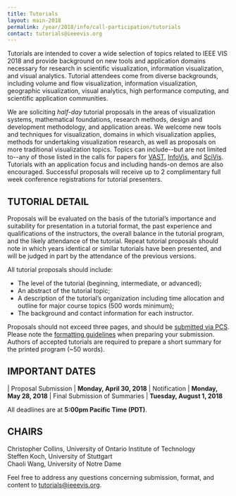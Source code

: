 ```yaml
---
title: Tutorials
layout: main-2018
permalink: /year/2018/info/call-participation/tutorials
contact: tutorials@ieeevis.org
---
```


Tutorials are intended to cover a wide selection of topics related to IEEE VIS 2018 and provide background on new tools and application 
domains necessary for research in scientific visualization, information visualization, and visual analytics. Tutorial attendees come from 
diverse backgrounds, including volume and flow visualization, information visualization, geographic visualization, visual analytics, 
high performance computing, and scientific application communities.

We are soliciting *half-day* tutorial proposals in the areas of visualization systems, mathematical foundations, research methods, 
design and development methodology, and application areas. We welcome new tools and techniques for visualization, domains in which 
visualization applies, methods for undertaking visualization research, as well as proposals on more traditional visualization topics. 
Topics can include--but are not limited to--any of those listed in the calls for papers for 
[VAST](/year/2018/info/call-participation/vast-paper-types), 
[InfoVis](/year/2018/info/call-participation/infovis-paper-types), and 
[SciVis](/year/2018/info/call-participation/scivis-paper-types). 
Tutorials with an application focus and including hands-on demos are also encouraged.
Successful proposals will receive up to 2 complimentary full week conference registrations for tutorial presenters.

## TUTORIAL DETAIL

Proposals will be evaluated on the basis of the tutorial’s importance and suitability for presentation in a tutorial format, 
the past experience and qualifications of the instructors, the overall balance in the tutorial program, and the likely attendance 
of the tutorial. Repeat tutorial proposals should note in which years identical or similar tutorials have been presented, 
and will be judged in part by the attendance of the previous versions.

All tutorial proposals should include:

* The level of the tutorial (beginning, intermediate, or advanced);
* An abstract of the tutorial topic;
* A description of the tutorial’s organization including time allocation and outline for major course topics (500 words minimum);
* The background and contact information for each instructor.

Proposals should not exceed three pages, and should be [submitted via PCS](http://new.precisionconference.com/vgtc/). 
Please note the [formatting guidelines](http://junctionpublishing.org/vgtc/Tasks/camera.html) when preparing your submission. 
Authors of accepted tutorials are required to prepare a short summary for the printed program (~50 words).

## IMPORTANT DATES

| Proposal Submission               | **Monday, April 30, 2018**
| Notification                      | **Monday, May 28, 2018**
| Final Submission of Summaries       | **Tuesday, August 1, 2018**

All deadlines are at **5:00pm Pacific Time (PDT)**.

## CHAIRS

Christopher Collins, University of Ontario Institute of Technology  
Steffen Koch, University of Stuttgart  
Chaoli Wang, University of Notre Dame

Feel free to address any questions concerning submission, format, and content to [tutorials@ieeevis.org](mailto:tutorials@ieeevis.org).
